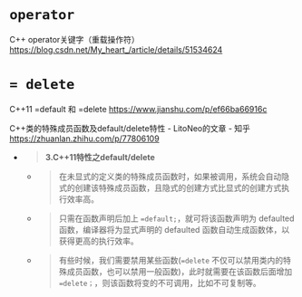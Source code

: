 
# `operator`

C++ operator关键字（重载操作符） https://blog.csdn.net/My_heart_/article/details/51534624

# `= delete`

C++11 =default 和 =delete https://www.jianshu.com/p/ef66ba66916c

C++类的特殊成员函数及default/delete特性 - LitoNeo的文章 - 知乎 https://zhuanlan.zhihu.com/p/77806109
- > **3.C++11特性之default/delete**
  * > 在未显式的定义类的特殊成员函数时，如果被调用，系统会自动隐式的创建该特殊成员函数，且隐式的创建方式比显式的创建方式执行效率高。
  * > 只需在函数声明后加上 `=default;`，就可将该函数声明为 defaulted 函数，编译器将为显式声明的 defaulted 函数自动生成函数体，以获得更高的执行效率。
  * > 有些时候，我们需要禁用某些函数(`=delete` 不仅可以禁用类内的特殊成员函数，也可以禁用一般函数)，此时就需要在该函数后面增加 `=delete；`，则该函数将变的不可调用，比如不可复制等。
